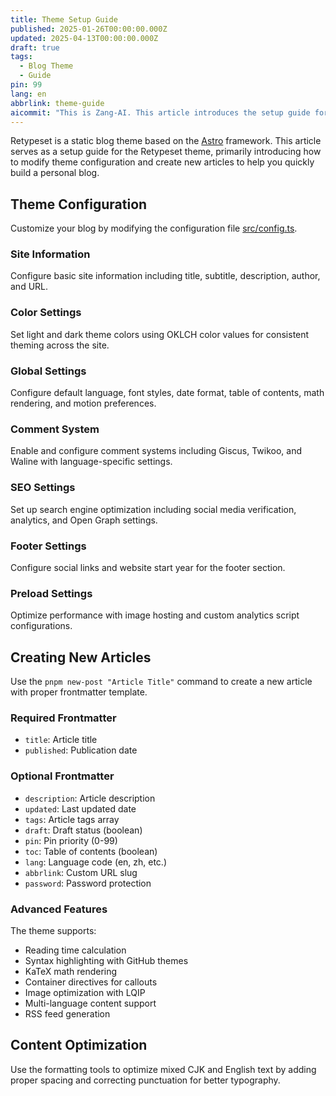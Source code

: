 ```yaml
---
title: Theme Setup Guide
published: 2025-01-26T00:00:00.000Z
updated: 2025-04-13T00:00:00.000Z
draft: true
tags:
  - Blog Theme
  - Guide
pin: 99
lang: en
abbrlink: theme-guide
aicommit: "This is Zang-AI. This article introduces the setup guide for the Retypeset static blog theme based on the Astro framework, aimed at helping users quickly build personal blogs. The article's core content is divided into two parts: theme configuration and new article creation. In terms of theme configuration, it details how to customize site information, theme colors, global settings, comment system, search engine optimization, footer, and resource preloading by modifying configuration files, and mentions other configurations such as syntax highlighting, article summaries, Open Graph social cards, and RSS subscriptions. The new article creation section emphasizes the mandatory nature of core configuration items and introduces various advanced configurations such as drafts, pinning, table of contents generation, language specification, and custom article URLs. The article also introduces optimization operations to improve the formatting of mixed CJK and English text, adding spaces and correcting punctuation to optimize typography."
---
```


Retypeset is a static blog theme based on the [Astro](https://astro.build/) framework. This article serves as a setup guide for the Retypeset theme, primarily introducing how to modify theme configuration and create new articles to help you quickly build a personal blog.

## Theme Configuration

Customize your blog by modifying the configuration file [src/config.ts](https://github.com/radishzzz/astro-theme-retypeset/blob/master/src/config.ts).

### Site Information

Configure basic site information including title, subtitle, description, author, and URL.

### Color Settings

Set light and dark theme colors using OKLCH color values for consistent theming across the site.

### Global Settings

Configure default language, font styles, date format, table of contents, math rendering, and motion preferences.

### Comment System

Enable and configure comment systems including Giscus, Twikoo, and Waline with language-specific settings.

### SEO Settings

Set up search engine optimization including social media verification, analytics, and Open Graph settings.

### Footer Settings

Configure social links and website start year for the footer section.

### Preload Settings

Optimize performance with image hosting and custom analytics script configurations.

## Creating New Articles

Use the `pnpm new-post "Article Title"` command to create a new article with proper frontmatter template.

### Required Frontmatter

- `title`: Article title
- `published`: Publication date

### Optional Frontmatter

- `description`: Article description
- `updated`: Last updated date
- `tags`: Article tags array
- `draft`: Draft status (boolean)
- `pin`: Pin priority (0-99)
- `toc`: Table of contents (boolean)
- `lang`: Language code (en, zh, etc.)
- `abbrlink`: Custom URL slug
- `password`: Password protection

### Advanced Features

The theme supports:
- Reading time calculation
- Syntax highlighting with GitHub themes
- KaTeX math rendering
- Container directives for callouts
- Image optimization with LQIP
- Multi-language content support
- RSS feed generation

## Content Optimization

Use the formatting tools to optimize mixed CJK and English text by adding proper spacing and correcting punctuation for better typography.
